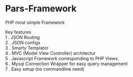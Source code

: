 # Pars-Framework
PHP most simple Framework


Key features<br>
1 . JSON Routing<br>
2 . JSON configs<br>
3 . Smarty Templator<br>
4 . MVC  (Model View Controller) architectur<br>
5 . Javascript Framework corresponding to PHP Views.<br>
6 . Mysql Connection Wrapper for easy query management<br>
7 . Easy setup (no commandline need)
